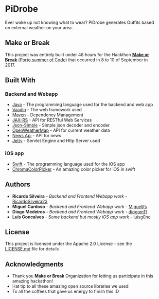 # PiDrobe

Ever woke up not knowing what to wear? PiDrobe generates Outfits based on external weather on your area.

## Make or Break

This project was entirely built under 48 hours for the Hackthon [**Make or Break** (Porto summer of Code)](https://portosummerofcode.com/) that occurred in 8 to 10 of September in 2017.

## Built With

### Backend and Webapp

* [Java](https://www.java.com/) - The programming language used for the backend and web app
* [Vaadin](https://vaadin.com/) - The web framework used
* [Maven](https://maven.apache.org/) - Dependency Management
* [JAX-RS](https://github.com/jax-rs) - API for RESTful Web Services
* [Json-Simple](https://github.com/fangyidong/json-simple) - Simple json decoder and encoder
* [OpenWeatherMap](https://openweathermap.org/api) - API for current weather data
* [News Api](https://newsapi.org/) - API for news
* [Jetty](http://www.eclipse.org/jetty/) - Servlet Engine and Http Server used

### iOS app

* [Swift](https://developer.apple.com/swift/) - The programming language used for the iOS app
* [ChromaColorPicker](https://github.com/joncardasis/ChromaColorPicker) - An amazing color picker for iOS in swift

## Authors

* **Ricardo Silveira** -  *Backend and Frontend Webapp work* - [RicardoSilveira23](https://github.com/https://github.com/RicardoSilveira23)
* **Miguel Cardoso** -  *Backend and Frontend Webapp work* - [Migueljfs](https://github.com/Migueljfs)
* **Diogo Medeiros** - *Backend and Frontend Webapp work* - [diogom11](https://github.com/diogom11)
* **Luis Goncalves** - *Some backend but mostly iOS app work* - [luisg0nc](https://github.com/luisg0nc)

## License

This project is licensed under the Apache 2.0 License - see the [LICENSE.md](LICENSE.md) file for details

## Acknowledgments

* Thank you **Make or Break** Organization for letting us participate in this amazing hackathon!
* Hat tip to all these amazing open source libraries we used
* To all the coffees that gave us energy to finish this :D

